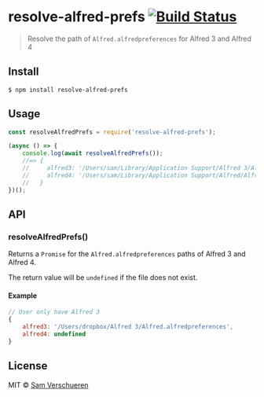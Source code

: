 # resolve-alfred-prefs [![Build Status](https://travis-ci.org/SamVerschueren/resolve-alfred-prefs.svg?branch=master)](https://travis-ci.org/SamVerschueren/resolve-alfred-prefs)

> Resolve the path of `Alfred.alfredpreferences` for Alfred 3 and Alfred 4


## Install

```
$ npm install resolve-alfred-prefs
```


## Usage

```js
const resolveAlfredPrefs = require('resolve-alfred-prefs');

(async () => {
	console.log(await resolveAlfredPrefs());
	//=> {
	//     alfred3: '/Users/sam/Library/Application Support/Alfred 3/Alfred.alfredpreferences',
	//     alfred4: '/Users/sam/Library/Application Support/Alfred/Alfred.alfredpreferences'
	//   }
})();
```


## API

### resolveAlfredPrefs()

Returns a `Promise` for the `Alfred.alfredpreferences` paths of Alfred 3 and Alfred 4.

The return value will be `undefined` if the file does not exist.

#### Example

```javascript
// User only have Alfred 3
{
	alfred3: '/Users/dropbox/Alfred 3/Alfred.alfredpreferences',
	alfred4: undefined
}
```


## License

MIT © [Sam Verschueren](https://github.com/SamVerschueren)
